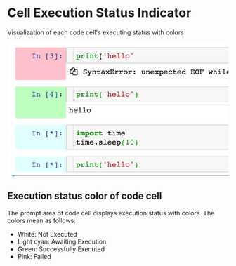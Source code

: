 # Cell Execution Status Indicator

Visualization of each code cell's executing status with colors

![](cell_status.png)


## Execution status color of code cell

The prompt area of code cell displays execution status with colors.
The colors mean as follows:

- White: Not Executed
- Light cyan: Awaiting Execution
- Green: Successfully Executed
- Pink: Failed

